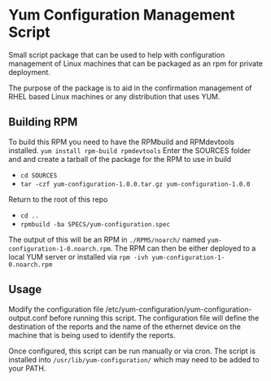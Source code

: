 # Yum Configuration Management Script

Small script package that can be used to help with configuration management of Linux machines that can be packaged as an rpm for private deployment.

The purpose of the package is to aid in the confirmation management of RHEL based Linux machines or any distribution that uses YUM.

## Building RPM

To build this RPM you need to have the RPMbuild and RPMdevtools installed.
  `yum install rpm-build rpmdevtools`
Enter the SOURCES folder and and create a tarball of the package for the RPM to use in build

- `cd SOURCES`
- `tar -czf yum-configuration-1.0.0.tar.gz yum-configuration-1.0.0`

Return to the root of this repo

- `cd ..`
- `rpmbuild -ba SPECS/yum-configuration.spec`

The output of this will be an RPM in `./RPMS/noarch/` named `yum-configuration-1-0.noarch.rpm`. The RPM can then be either deployed to a local YUM server or installed via `rpm -ivh yum-configuration-1-0.noarch.rpm`

## Usage

Modify the configuration file /etc/yum-configuration/yum-configuration-output.conf before running this script. The configuration file will define the destination of the reports and the name of the ethernet device on the machine that is being used to identify the reports.

Once configured, this script can be run manually or via cron. The script is installed into `/usr/lib/yum-configuration/` which may need to be added to your PATH.